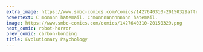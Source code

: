 ```yaml
---
extra_image: https://www.smbc-comics.com/comics/1427640310-20150329after.png
hovertext: C'monnnn hatemail. C'monnnnnnnnnnnn hatemail.
image: https://www.smbc-comics.com/comics/1427640310-20150329.png
next_comic: robot-horror
prev_comic: carbon-bonding
title: Evolutionary Psychology
---
```


